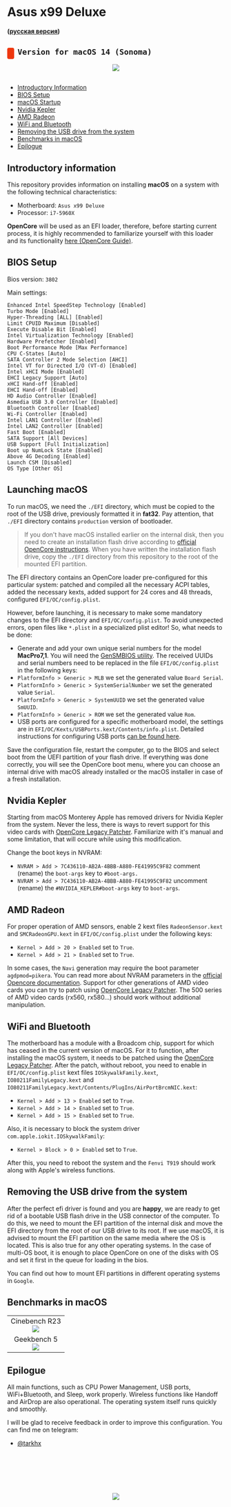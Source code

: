 # Asus x99 Deluxe
**([русская версия](https://github.com/tarkh/hackintosh/blob/main/Asus-x99-Deluxe/README-rus.md))**

## <div style="margin-top:1px;margin-right:8px;width:16px;height:26px;border-radius:4px;background-color:#ee370d;float:left;"></div> `Version for macOS 14 (Sonoma)`
<p align="center">
  <img src="./benchmarks/aboutxl.webp">
</p>

##
* [Introductory Information](#intro)
* [BIOS Setup](#biosSetup)
* [macOS Startup](#runMac)
* [Nvidia Kepler](#nvidiaKepler)
* [AMD Radeon](#amdRadeon)
* [WiFi and Bluetooth](#wifiAndBluetooth)
* [Removing the USB drive from the system](#removeUsb)
* [Benchmarks in macOS](#benchmarks)
* [Epilogue](#end)

<a name="intro"></a>
## Introductory information

This repository provides information on installing **macOS** on a system with the following technical characteristics:

* Motherboard: `Asus x99 Deluxe`
* Processor: `i7-5960X`

**OpenCore** will be used as an EFI loader, therefore, before starting current process, it is highly recommended to familiarize yourself with this loader and its functionality [here (OpenCore Guide)](https://dortania.github.io/OpenCore-Install-Guide/).

<a name="biosSetup"></a>
## BIOS Setup

Bios version: `3802`

Main settings:
```
Enhanced Intel SpeedStep Technology [Enabled]
Turbo Mode [Enabled]
Hyper-Threading [ALL] [Enabled]
Limit CPUID Maximum [Disabled]
Execute Disable Bit [Enabled]
Intel Virtualization Technology [Enabled]
Hardware Prefetcher [Enabled]
Boot Performance Mode [Max Performance]
CPU C-States [Auto]
SATA Controller 2 Mode Selection [AHCI]
Intel VT for Directed I/O (VT-d) [Enabled]
Intel xHCI Mode [Enabled]
EHCI Legacy Support [Auto]
xHCI Hand-off [Enabled]
EHCI Hand-off [Enabled]
HD Audio Controller [Enabled]
Asmedia USB 3.0 Controller [Enabled]
Bluetooth Controller [Enabled]
Wi-Fi Controller [Enabled]
Intel LAN1 Controller [Enabled]
Intel LAN2 Controller [Enabled]
Fast Boot [Enabled]
SATA Support [All Devices]
USB Support [Full Initialization]
Boot up NumLock State [Enabled]
Above 4G Decoding [Enabled]
Launch CSM [Disabled]
OS Type [Other OS]
```

<a name="runMac"></a>
## Launching macOS

To run macOS, we need the `./EFI` directory, which must be copied to the root of the USB drive, previously formatted it in **fat32**. Pay attention, that `./EFI` directory contains `production` version of bootloader.

> If you don't have macOS installed earlier on the internal disk, then you need to create an installation flash drive according to [official OpenCore instructions](https://dortania.github.io/OpenCore-Install-Guide/installer-guide/). When you have written the installation flash drive, copy the `./EFI` directory from this repository to the root of the mounted EFI partition.

The EFI directory contains an OpenCore loader pre-configured for this particular system: patched and compiled all the necessary ACPI tables, added the necessary kexts, added support for 24 cores and 48 threads, configured `EFI/OC/config.plist`.

However, before launching, it is necessary to make some mandatory changes to the EFI directory and `EFI/OC/config.plist`. To avoid unexpected errors, open files like `*.plist` in a specialized plist editor! So, what needs to be done:

* Generate and add your own unique serial numbers for the model **MacPro7,1**. You will need the [GenSMBIOS utility](https://github.com/corpnewt/GenSMBIOS). The received UUIDs and serial numbers need to be replaced in the file `EFI/OC/config.plist` in the following keys:
* `PlatformInfo > Generic > MLB` we set the generated value `Board Serial`.
* `PlatformInfo > Generic > SystemSerialNumber` we set the generated value `Serial`.
* `PlatformInfo > Generic > SystemUUID` we set the generated value `SmUUID`.
* `PlatformInfo > Generic > ROM` we set the generated value `Rom`.
* USB ports are configured for a specific motherboard model, the settings are in `EFI/OC/Kexts/USBPorts.kext/Contents/info.plist`. Detailed instructions for configuring USB ports [can be found here](https://dortania.github.io/OpenCore-Post-Install/usb/system-preparation.html).

Save the configuration file, restart the computer, go to the BIOS and select boot from the UEFI partition of your flash drive. If everything was done correctly, you will see the OpenCore boot menu, where you can choose an internal drive with macOS already installed or the macOS installer in case of a fresh installation.

<a name="nvidiaKepler"></a>
## Nvidia Kepler
Starting from macOS Monterey Apple has removed drivers for Nvidia Kepler from the system. Never the less, there is ways to revert support for this video cards with [OpenCore Legacy Patcher](https://dortania.github.io/OpenCore-Legacy-Patcher/). Familiarize with it's manual and some limitation, that will occure while using this modification.

Change the boot keys in NVRAM:

* `NVRAM > Add > 7C436110-AB2A-4BBB-A880-FE41995C9F82` comment (rename) the `boot-args` key to `#boot-args.`
* `NVRAM > Add > 7C436110-AB2A-4BBB-A880-FE41995C9F82` uncomment (rename) the `#NVIDIA_KEPLER#boot-args` key to `boot-args`.

<a name="amdRadeon"></a>
## AMD Radeon
For proper operation of AMD sensors, enable 2 kext files `RadeonSensor.kext` and `SMCRadeonGPU.kext` in `EFI/OC/config.plist` under the following keys:

* `Kernel > Add > 20 > Enabled` set to `True`.
* `Kernel > Add > 21 > Enabled` set to `True`.

In some cases, the `Navi` generation may require the boot parameter `agdpmod=pikera`. You can read more about NVRAM parameters in the [official Opencore documentation](https://dortania.github.io/OpenCore-Install-Guide/AMD/zen.html#nvram). Support for other generations of AMD video cards you can try to patch using [OpenCore Legacy Patcher](https://dortania.github.io/OpenCore-Legacy-Patcher/). The 500 series of AMD video cards (rx560, rx580...) should work without additional manipulation.

<a name="wifiAndBluetooth"></a>
## WiFi and Bluetooth
The motherboard has a module with a Broadcom chip, support for which has ceased in the current version of macOS. For it to function, after installing the macOS system, it needs to be patched using the [OpenCore Legacy Patcher](https://dortania.github.io/OpenCore-Legacy-Patcher/). After the patch, without reboot, you need to enable in `EFI/OC/config.plist` kext files `IOSkywalkFamily.kext`, `IO80211FamilyLegacy.kext` and `IO80211FamilyLegacy.kext/Contents/PlugIns/AirPortBrcmNIC.kext`:

* `Kernel > Add > 13 > Enabled` set to `True`.
* `Kernel > Add > 14 > Enabled` set to `True`.
* `Kernel > Add > 15 > Enabled` set to `True`.

Also, it is necessary to block the system driver `com.apple.iokit.IOSkywalkFamily`:

* `Kernel > Block > 0 > Enabled` set to `True`.

After this, you need to reboot the system and the `Fenvi T919` should work along with Apple's wireless functions.

<a name="removeUsb"></a>
## Removing the USB drive from the system

After the perfect efi driver is found and you are **happy**, we are ready to get rid of a bootable USB flash drive in the USB connector of the computer. To do this, we need to mount the EFI partition of the internal disk and move the EFI directory from the root of our USB drive to its root. If we use macOS, it is advised to mount the EFI partition on the same media where the OS is located. This is also true for any other operating systems. In the case of multi-OS boot, it is enough to place OpenCore on one of the disks with OS and set it first in the queue for loading in the bios.

You can find out how to mount EFI partitions in different operating systems in `Google`.

<a name="benchmarks"></a>
## Benchmarks in macOS

<table width="100%">
  <tr>
    <td align="center" valign="top" colspan="2">
      Cinebench R23<br>
      <img src="./benchmarks/cinebenchR23.webp">
    </td>
  </tr>
  <tr>
    <td align="center" valign="top">
      Geekbench 5<br>
      <img src="./benchmarks/geekbench5.webp">
    </td>
  </tr>
</table>

<a name="end"></a>
## Epilogue

All main functions, such as CPU Power Management, USB ports, WiFi+Bluetooth, and Sleep, work properly. Wireless functions like Handoff and AirDrop are also operational. The operating system itself runs quickly and smoothly.

I will be glad to receive feedback in order to improve this configuration. You can find me on telegram:
* [@tarkhx](https://t.me/tarkhx)

<p>&nbsp;</p>
<p>&nbsp;</p>
<p>&nbsp;</p>
<p align="center">
  <img src="./about.webp">
</p>
